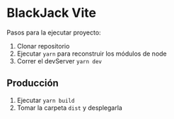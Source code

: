 # BlackJack Vite

Pasos para la ejecutar proyecto:

1. Clonar repositorio
2. Ejecutar ```yarn``` para reconstruir los módulos de node
3. Correr el devServer ```yarn dev```

## Producción

1. Ejecutar ```yarn build```
2. Tomar la carpeta ```dist``` y desplegarla